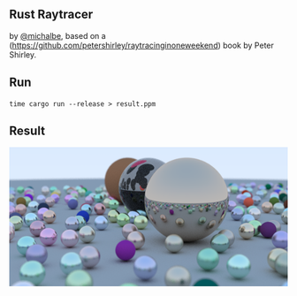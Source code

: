 Rust Raytracer
--
by [@michalbe](http://github.com/michalbe), based on a (https://github.com/petershirley/raytracinginoneweekend) book by Peter Shirley.

## Run
```
time cargo run --release > result.ppm
```

## Result
![result.png](result.png)

